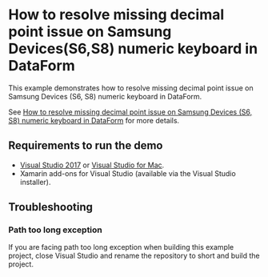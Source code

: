 # How to resolve missing decimal point issue on Samsung Devices(S6,S8) numeric keyboard in DataForm

This example demonstrates how to resolve missing decimal point issue on Samsung Devices (S6, S8) numeric keyboard in DataForm.

See [How to resolve missing decimal point issue on Samsung Devices (S6, S8) numeric keyboard in DataForm](https://www.syncfusion.com/kb/10068/how-to-resolve-missing-decimal-point-issue-on-samsung-devices-s6-s8-numeric-keyboard-in-dataform) for more details.

## <a name="requirements-to-run-the-demo"></a>Requirements to run the demo ##

* [Visual Studio 2017](https://visualstudio.microsoft.com/downloads/) or [Visual Studio for Mac](https://visualstudio.microsoft.com/vs/mac/).
* Xamarin add-ons for Visual Studio (available via the Visual Studio installer).

## <a name="troubleshooting"></a>Troubleshooting ##
### Path too long exception
If you are facing path too long exception when building this example project, close Visual Studio and rename the repository to short and build the project.
